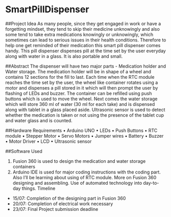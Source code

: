 # SmartPillDispenser

##Project Idea
As many people, since they get engaged in work or have a forgetting mindset, they tend to skip
their medicine unknowingly and also some tend to take extra medications knowingly or
unknowingly, which sometimes can lead to serious issues in their health conditions. Therefore to
help one get reminded of their medication this smart pill dispenser comes handy. This pill
dispenser dispenses pill at the time set by the user everyday along with water in a glass. It is also
portable and small.

##Abstract
The dispenser will have two major parts - Medication holder and Water storage. The medication
holder will be in shape of a wheel and contains 12 sections for the fill to last. Each time when the
RTC module reaches the time set by the user, the wheel like container rotates using a motor and
dispenses a pill stored in it which will then prompt the user by flashing of LEDs and buzzer. The
container can be refilled using push buttons which is used to move the wheel. Next comes the
water storage which will store 360 ml of water (30 ml for each take) and is dispensed along with
tablet in a glass placed aside. Ultrasonic sensor is used to detect whether the medication is taken
or not using the presence of the tablet cup and water glass and is counted.

##Hardware Requirements
• Arduino UNO
• LEDs
• Push Buttons
• RTC module
• Stepper Motor
• Servo Motors
• Jumper wires
• Battery
• Buzzer
• Motor Driver
• LCD
• Ultrasonic sensor

##Software Used
1) Fusion 360 is used to design the medication and water storage containers
2) Arduino IDE is used for major coding instructions
with the coding part. Also I’ll be learning about using of RTC module. More on Fusion 360
designing and assembling. Use of automated technology into day-to-day things.
Timeline
- 15/07: Completion of the designing part in Fusion 360
- 20/07: Completion of electrical work necessary
- 23/07: Final Project submission deadline
